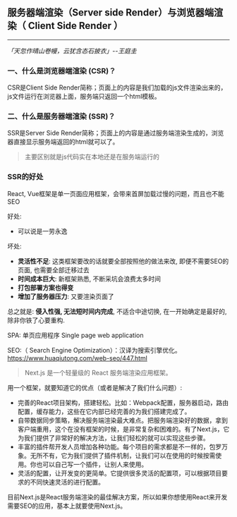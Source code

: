 ## 服务器端渲染（Server side Render）与浏览器端渲染（ Client Side Render ）

------------------------

*「天忽作晴山卷幔，云犹含态石披衣」--王庭圭*	

### 一、什么是浏览器端渲染 (CSR)？

 CSR是Client Side Render简称；页面上的内容是我们加载的js文件渲染出来的，js文件运行在浏览器上面，服务端只返回一个html模板。 

### 二、什么是服务器端渲染 (SSR)？

 SSR是Server Side Render简称；页面上的内容是通过服务端渲染生成的，浏览器直接显示服务端返回的html就可以了。 

> 主要区别就是js代码实在本地还是在服务端运行的

### SSR的好处

React, Vue框架是单一页面应用框架，会带来首屏加载过慢的问题，而且也不能SEO

好处:

- 可以说是一劳永逸

坏处:

- **灵活性不足**: 这类框架要改的话就要全部按照他的做法来改, 即便不需要SEO的页面, 也需要全部迁移过去
- **时间成本巨大**: 新框架熟悉, 不断采坑会浪费太多时间
- **打包部署方案也得变**
- **增加了服务器压力**: 又要渲染页面了

总之就是: **侵入性强, 无法短时间内完成**, 不适合中途切换, 在一开始确定是最好的, 除非你铁了心要重构.

SPA: 单页应用程序 Single page web application

SEO:（ Search Engine Optimization）：汉译为搜索引擎优化。  https://www.huaqiutong.com/web-seo/447.html 

> Next.js 是一个轻量级的 React 服务端渲染应用框架。

用一个框架，就要知道它的优点（或者是解决了我们什么问题）:

- 完善的React项目架构，搭建轻松。比如：Webpack配置，服务器启动，路由配置，缓存能力，这些在它内部已经完善的为我们搭建完成了。
- 自带数据同步策略，解决服务端渲染最大难点。把服务端渲染好的数据，拿到客户端重用，这个在没有框架的时候，是非常复杂和困难的。有了Next.js，它为我们提供了非常好的解决方法，让我们轻松的就可以实现这些步骤。
- 丰富的插件帮开发人员增加各种功能。每个项目的需求都是不一样的，包罗万象。无所不有，它为我们提供了插件机制，让我们可以在使用的时候按需使用。你也可以自己写一个插件，让别人来使用。
- 灵活的配置，让开发变的更简单。它提供很多灵活的配置项，可以根据项目要求的不同快速灵活的进行配置。

目前Next.js是React服务端渲染的最佳解决方案，所以如果你想使用React来开发需要SEO的应用，基本上就要使用Next.js。